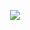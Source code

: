 <p align="center">
  <img src="https://user-images.githubusercontent.com/121582937/227421486-931ba080-8a6e-4e92-892e-0db398566614.png">
</p>

<!--
**timoteez/timoteez** is a ✨ _special_ ✨ repository because its `README.md` (this file) appears on your GitHub profile.

Here are some ideas to get you started:

- 🔭 I’m currently working on ...
- 🌱 I’m currently learning ...
- 👯 I’m looking to collaborate on ...
- 🤔 I’m looking for help with ...
- 💬 Ask me about ...
- 📫 How to reach me: ...
- 😄 Pronouns: ...
- ⚡ Fun fact: ...
-->
